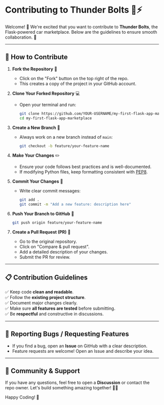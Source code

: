 # Contributing to Thunder Bolts 🚗⚡

Welcome! 🎉 We're excited that you want to contribute to **Thunder Bolts**, the Flask-powered car marketplace. Below are the guidelines to ensure smooth collaboration. 🚀

---

## 📌 How to Contribute

1. **Fork the Repository** 🍴
   - Click on the "Fork" button on the top right of the repo.
   - This creates a copy of the project in your GitHub account.

2. **Clone Your Forked Repository** 💻
   - Open your terminal and run:
     ```bash
     git clone https://github.com/YOUR-USERNAME/my-first-flask-app-marketplace.git
     cd my-first-flask-app-marketplace
     ```

3. **Create a New Branch** 🌿
   - Always work on a new branch instead of `main`:
     ```bash
     git checkout -b feature/your-feature-name
     ```

4. **Make Your Changes** ✏️
   - Ensure your code follows best practices and is well-documented.
   - If modifying Python files, keep formatting consistent with [PEP8](https://peps.python.org/pep-0008/).

5. **Commit Your Changes** 📝
   - Write clear commit messages:
     ```bash
     git add .
     git commit -m "Add a new feature: description here"
     ```

6. **Push Your Branch to GitHub** 🚀
   ```bash
   git push origin feature/your-feature-name
   ```

7. **Create a Pull Request (PR)** 🔄
   - Go to the original repository.
   - Click on "Compare & pull request".
   - Add a detailed description of your changes.
   - Submit the PR for review.

---

## 📋 Contribution Guidelines

✅ Keep code **clean and readable**.  
✅ Follow the **existing project structure**.  
✅ Document major changes clearly.  
✅ Make sure **all features are tested** before submitting.  
✅ Be **respectful** and constructive in discussions.  

---

## 🐛 Reporting Bugs / Requesting Features
- If you find a bug, open an **Issue** on GitHub with a clear description.
- Feature requests are welcome! Open an Issue and describe your idea.

---

## 🤝 Community & Support
If you have any questions, feel free to open a **Discussion** or contact the repo owner. Let's build something amazing together! 🚗💨

Happy Coding! 💙

